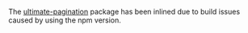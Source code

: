 The [ultimate-pagination](https://github.com/ultimate-pagination/ultimate-pagination) package has been inlined due to build issues caused by using the npm version.
